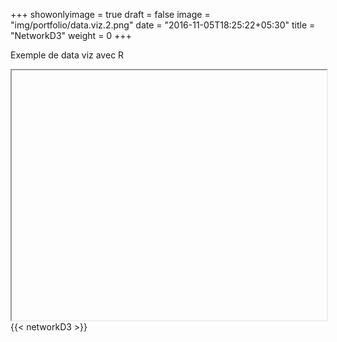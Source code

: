 
+++
showonlyimage = true
draft = false
image = "img/portfolio/data.viz.2.png"
date = "2016-11-05T18:25:22+05:30"
title = "NetworkD3"
weight = 0
+++

Exemple de data viz avec R
<!--more-->

<iframe width="100%" height="400"></iframe>
{{< networkD3 >}}
